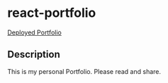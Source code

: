 # react-portfolio
[Deployed Portfolio]()

## Description
This is my personal Portfolio. Please read and share.
